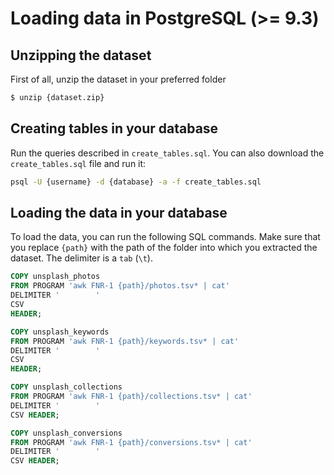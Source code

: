 # Loading data in PostgreSQL (>= 9.3)

## Unzipping the dataset

First of all, unzip the dataset in your preferred folder

```sh
$ unzip {dataset.zip}
```

## Creating tables in your database

Run the queries described in `create_tables.sql`.
You can also download the `create_tables.sql` file and run it:

```sh
psql -U {username} -d {database} -a -f create_tables.sql
```

## Loading the data in your database

To load the data, you can run the following SQL commands. Make sure that you replace `{path}` with the path of the folder into which you extracted the dataset. The delimiter is a `tab` (`\t`).

```sql
COPY unsplash_photos
FROM PROGRAM 'awk FNR-1 {path}/photos.tsv* | cat'
DELIMITER '        '
CSV
HEADER;

COPY unsplash_keywords
FROM PROGRAM 'awk FNR-1 {path}/keywords.tsv* | cat'
DELIMITER '        '
CSV
HEADER;

COPY unsplash_collections
FROM PROGRAM 'awk FNR-1 {path}/collections.tsv* | cat'
DELIMITER '        '
CSV HEADER;

COPY unsplash_conversions
FROM PROGRAM 'awk FNR-1 {path}/conversions.tsv* | cat'
DELIMITER '        '
CSV HEADER;
```